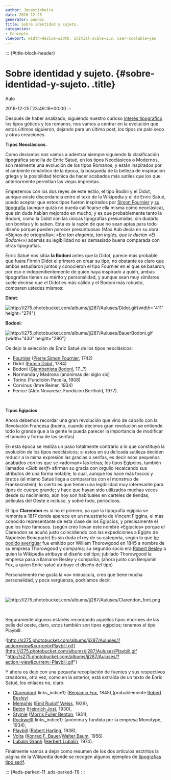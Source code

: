 ```yaml
---
author: Jmcastinheira
date: 2016-12-25
generator: pandoc
title: Sobre identidad y sujeto.
categories:
- Concepto
viewport: width=device-width, initial-scale=1.0, user-scalable=yes
---
```


::: {#title-block-header}
# Sobre identidad y sujeto. {#sobre-identidad-y-sujeto. .title}

Aulo

2016-12-25T23:49:18+00:00
:::

Después de haber analizado, siguiendo nuestro curioso [interés
tipografico](http://entelequia.bligoo.com/content/view/526478/El-arte-invisible-de-los-tipos.html)
los tipos góticos y los romanos, nos vamos a centrar en la evolución que
estos últimos siguieron, dejando para un último post, los tipos de palo
seco y otras creaciones.

**Tipos Neoclásicos.**

Como decíamos nos vamos a adentrar siempre siguiendo la clasificación
tipográfica sencilla de Enric Satué, en los tipos Neoclásicos o
Modernos, son realmente una evolución de los tipos Romanos; y están
inspirados por el ambiente romántico de la época, la búsqueda de la
belleza de inspiración griega y la posibilidad técnica de hacer acabados
más sutiles que los que anteriormente permitían las viejas imprentas.

Empezemos con los dos reyes de este estilo, el tipo Bodini y el Didot,
aunque existe discordancia entre el texo de la Wikipedia y el de Enric
Satué, puedo aceptar que estos tipos fueron inspirados por [Simon
Fournier](http://es.wikipedia.org/wiki/Pierre-Simon_Fournier) y [su
tipografía](http://es.letrag.com/tipografia.php?id=58) (aunque quizá no
pueda calificarse ella mísma como neoclásica), que sin duda habían
mejorado en mucho; y es que probablemente tanto la Bodoni, como la Didot
son las únicas tipografías presumidas, sin dudarlo son bonitas y lo
saben. Esta es la razón de que no sean aptas para todo diseño porque
pueden parecer presuntuosas (Max Aub decía en su obra «Signos de
ortografía»; «*Era tan elegante, tan inglés, que le decían «El
Bodoni*«») además su legibilidad no es demasiado buena comparada con
otras tipografías.

Enric Satué nos sitúa **la Bodoni** antes que la Didot, parece más
probable que fuera Firmin Didot el primero en crear su tipo; no obstante
es claro que ambos estudiaron juntos y conocieron el tipo Fournier en el
que se basaron; por eso e independientemente de quien haya inspirado a
quién, ambas tipografías tienen su mérito y personalidad, y aunque sean
muy similares suele decirse que el Didot es más cálido y el Bodoni más
robusto, comparen ustedes mismos:

**Didot**:

![](http://i275.photobucket.com/albums/jj287/Auluses/Didot.gif?v=1252447831838 "http://i275.photobucket.com/albums/jj287/Auluses/Didot.gif"){width="411"
height="274"}

**Bodoni**:

![](http://i275.photobucket.com/albums/jj287/Auluses/BauerBodoni.gif?v=1252448091969 "http://i275.photobucket.com/albums/jj287/Auluses/BauerBodoni.gif"){width="430"
height="286"}

Os dejo la selección de Enric Satué de los tipos neoclásicos:

-   [Fournier](http://es.letrag.com/tipografia.php?id=58) ([Pierre Simon
    Fournier](http://es.wikipedia.org/wiki/Pierre-Simon_Fournier), 1742)
-   Didot ([Firmin
    Didot](http://www.unostiposduros.com/2001/04/22/grandes-maestros-de-la-tipografia-firmin-didot/),
    1784)
-   Bodoni ([Giambattista
    Bodoni](http://www.unostiposduros.com/2002/12/02/grandes-maestros-de-la-tipografia-giambattista-bodoni/),
    17...?)
-   Normanda y Madrona (anónimas del siglo xix)
-   Torino (Fundición Pacella, 1908)
-   Corvinus (Imre Reiner, 1934)
-   Fenice (Aldo Novarese. Fundición Berthold, 1977).

 

**Tipos Egipcios**

Ahora debemos recordar una gran revolución que vino de caballo con la
Revolución Francesa (bueno, cuando decimos gran revolución se entiende
todo lo grande que a la gente le pueda parecer la importancia de
modificar el tamaño y forma de las serifas)

En esta época se realiza un paso totalmente contrario a lo que
constituyó la evolución de los tipos neoclásicos; si estos en su
delicada sutileza deciden reducir a la míma expresión las gracias o
serifas, es decir esos pequeños acabados con los que se «adornan» las
letras; los tipos Egipcios, también llamados «*Slab serif*» afirman su
gracia con orgullo recalcando sus atributos de una forma notable; lo
cual, aunque los hace más toscos y brutos (el mismo Satué llega a
compararlos con el monstruo de Frankesnstein); lo cierto es que tienen
una legibilidad muy interesante para tipos de cuerpo grande; y hace que
hayan sido utilizados muchas veces desde su nacimiento; aún hoy son
habituales en carteles de tiendas, películas del Oeste e incluso, y
sobre todo, periódicos.

El tipo **Clarendon** es si no el primero, ya que la tipografía egipcia
se remonta a 1817 donde aparece en un muestrario de Vincent Figgins, el
más conocido representante de esta clase de los Egipcios, y precisamente
el que los hizo famosos. (según creo llevan este nombre «Egipcios»
porque el Clarendon se acuñó justo coincidiendo con las expediciones a
Egipto de Napoleón Bonaparte) Es sin duda el rey de su categoría, según
lo que [he podido averigüar](http://typophile.com/node/40635) fue
emitido por William Thorowgood en 1845 a nombre de su empresa Thorowgood
y compañía; su segundo socio era [Robert
Besley](http://en.wikipedia.org/wiki/Robert_Besley) a quien la Wikipedia
atribuye el diseño del tipo; jubilado Thorowgood la empresa pasa a
llamarse Besley y compañía, (ahora junto con Benjamin Fox, a quien Enric
satué atribuye el diseño del tipo)

Personalmente me gusta la «a» minúscula, creo que tiene mucha
personalidad, y poca vergüenza, podríamos decir.

 

![](http://i275.photobucket.com/albums/jj287/Auluses/Clarendon_font.png?v=1262547824142 "http://i275.photobucket.com/albums/jj287/Auluses/Clarendon_font.png")

 

Seguramente algunos estaréis recordando aquellos tipos enormes de las
pelis del oeste, claro, estos también son tipos egipcios; tenemos el
tipo Playbill:

![http://s275.photobucket.com/albums/jj287/Auluses/?action=view&current=Playbill.gif](http://i275.photobucket.com/albums/jj287/Auluses/Playbill.gif "http://s275.photobucket.com/albums/jj287/Auluses/?action=view&current=Playbill.gif")

Y ahora os dejo con una pequeña recopilación de fuentes y sus
respectivos creadores, otra vez, como en la anterior, está extraída de
un texto de Enric Satué, los enlaces no, claro.

-   [Clarendon](http://www.delyrarte.com.ar/sitio/tipoegip.html){.links_indice1}
    ([Benjamin Fox](http://new.myfonts.com/person/Benjamin_Fox/),
    1845),(probablemente [Robert
    Besley](http://en.wikipedia.org/wiki/Robert_Besley))
-   [Memphis](http://es.letrag.com/tipografia.php?id=74) ([Emil Rudolf
    Weiss](http://books.google.es/books?id=z9R7Dvda5lkC&lpg=PA294&ots=xKgMCmplDK&dq=Emil%20Rudolf%20Weis&pg=PA294#v=onepage&q=&f=false),
    1929),
-   [Betón](http://new.myfonts.com/fonts/linotype/beton/) ([Heinrich
    Jost](http://www.linotype.com/722/heinrichjost.html), 1930),
-   [Stymie](http://new.myfonts.com/fonts/linotype/stymie/) ([Morris
    Fuller Benton](http://es.wikipedia.org/wiki/Morris_Fuller_Benton),
    1931),
-   [Rockwell](http://www.delyrarte.com.ar/sitio/tiporockwell.html){.links_indice1}
    (anónima y fundida por la empresa Monotype, 1934),
-   [Playbill](http://www.identifont.com/show?1NP) ([Robert
    Harling](http://www.identifont.com/show?37O), 1938),
-   [Volta](http://www.linotype.com/es/90390/volta-familia.html)
    ([Konrad F.
    Bauer](http://www.linotype.com/665/konradfbauer.html)/[Walter
    Baum](http://www.linotype.com/es/658/walterbaum.html), 1956)
-   [Lubalin
    Graph](http://www.linotype.com/es/191574/itclubalingraphcompletefamily-valuepack.html?viewmode=product&id=191574&name=itclubalingraphcompletefamily&usage=&type=comp&lang=es)
    ([Herbert Lubalin](http://en.wikipedia.org/wiki/Herb_Lubalin),
    1974).

Finalmente vamos a dejar como resumen de los dos artículos esctritos la
página de la Wikipedia donde se recogen algunos ejemplos de [tipografías
tipo serif](http://en.wikipedia.org/wiki/Samples_of_serif_typefaces).

::: {#ads-parked-11 .ads-parked-11}
:::
